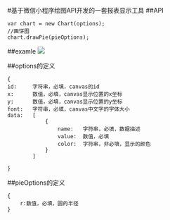 #基于微信小程序绘图API开发的一套报表显示工具
##API
	
	var chart = new Chart(options);
	//画饼图
    chart.drawPie(pieOptions);

##examle
![](https://github.com/zoozoo-jiayq/wxchart/blob/master/example.png?raw=true)
	
##options的定义
	
	{
	id:		字符串，必填，canvas的id
	x:		数值，必填，canvas显示位置的x坐标
	y:		数值，必填，canvas显示位置的y坐标
	font:	字符串，必填，canvas中文字的字体大小
	data:	[
				{
					name:	字符串，必填，数据描述
					value:	数值，必填
					color:	字符串，非必填，显示的颜色
				}
			]
		
	}
	
##pieOptions的定义
	
	{
		r:数值，必填，圆的半径
	}